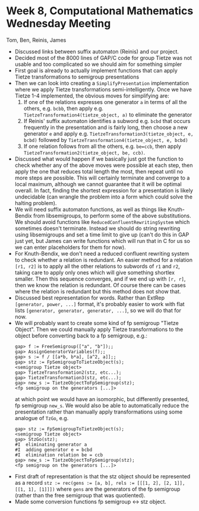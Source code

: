 # Week 8, Computational Mathematics Wednesday Meeting

Tom, Ben, Reinis, James

- Discussed links between suffix automaton (Reinis) and our project.
- Decided most of the 8000 lines of GAP/C code for group Tietze was not usable and too complicated so we should aim for something simpler
- First goal is already to actually implement functions that can apply Tietze transformations to semigroup presentations
- Then we can look into creating a `SimplifyPresentation` implementation where we apply Tietze transformations semi-intelligently. Once we have Tietze 1-4
  implemented, the obvious moves for simplifying are:
  1. If one of the relations expresses one generator `a` in terms of all the others, e.g. `bcbb`, then apply e.g. `TietzeTransformation4(tietze_object, a)`
    to eliminate the generator
  2. If Reinis' suffix automaton identifies a subword e.g. `bcbd` that occurs frequently in the presentation and is fairly long, then choose a new generator
    `e` and apply e.g. `TietzeTransformation3(tietze_object, e, bcbd)` followed by `TietzeTransformation4(tietze_object, e, bcbd)`
  3. If one relation follows from all the others, e.g. `be=ccb`, then apply `TietzeTransformation2(tietze_object, be, ccb)`.
- Discussed what would happen if we basically just got the function to check whether any of the above moves were possible at each step, then apply
  the one that reduces total length the most, then repeat until no more steps are possible. This will certainly terminate and converge to a local maximum,
  although we cannot guarantee that it will be optimal overall. In fact, finding the shortest expression for a presentation is likely undecidable (can
  wrangle the problem into a form which could solve the halting problem).
- We will need suffix automaton functions, as well as things like Knuth-Bendix from libsemigroups, to perform some of the above substitutions.
  We should avoid functions like `ReducedConfluentRewritingSystem` which sometimes doesn't terminate. Instead we should do string rewriting using libsemigroups
  and set a time limit to give up (can't do this in GAP just yet, but James can write functions which will run that in C for us so we can enter
  placeholders for them for now).
- For Knuth-Bendix, we don't need a reduced confluent rewriting system to check whether a relation is redundant. An easier method for a relation `[r1, r2]`
  is to apply all the other relations to subwords of `r1` and `r2`, taking care to apply only ones which will give something shortlex smaller. Then this
  sequence converges, and if we end up with `[r, r]`, then we know the relation is redundant. Of course there can be cases where the relation is redundant
  but this method does not show that.
- Discussed best representation for words. Rather than ExtRep `[generator, power, ...]` format, it's probably easier to work with flat lists
  `[generator, generator, generator, ...]`, so we will do that for now.
- We will probably want to create some kind of fp semigroup "Tietze Object". Then we could manually apply Tietze transformations to the object before converting
  back to a fp semigroup, e.g.:
  ```
  gap> f := FreeSemigroup(["a", "b"]);;
  gap> AssignGeneratorVariables(f);;
  gap> s := f / [[a*b, b*a], [a^2, a]];;
  gap> stz := FpSemigroupToTietzeObject(s);
  <semigroup Tietze object>
  gap> TietzeTransformation2(stz, etc...);
  gap> TietzeTransformation3(stz, etc...);
  gap> new_s := TietzeObjectToFpSemigroup(stz);
  <fp semigroup on the generators [...]>
  ```
  at which point we would have an isomorphic, but differently presented, fp semigroup `new_s`.
  We would also be able to automatically reduce the presentation rather than manually apply transformations using some analogue of `TzGo`, e.g.
  ```
  gap> stz := FpSemigroupToTietzeObject(s);
  <semigroup Tietze object>
  gap> StzGo(stz);
  #I  eliminating generator a
  #I  adding generator e = bcbd
  #I  elimination relation be = ccb
  gap> new_s := TietzeObjectToFpSemigroup(stz);
  <fp semigroup on the generators [...]>
  ```
- First draft of representation is that the stz object should be represented as a record
  `stz := rec(gens := [a, b], rels := [[[1, 2], [2, 1]], [[1, 1], [1]]])` where `gens`
  are the generators of the fp semigroup (rather than the free semigroup that was
  quotiented).
- Made some conversion functions fp semigroup <-> stz object.
